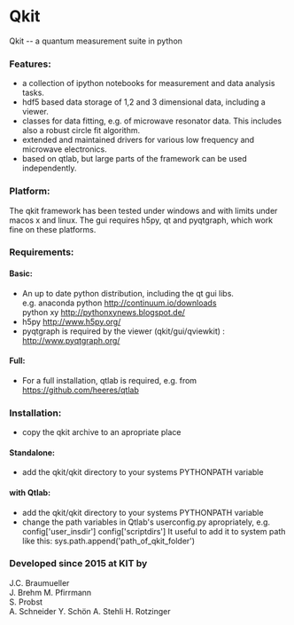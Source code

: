 # Qkit
Qkit -- a quantum measurement suite in python

### Features:
  * a collection of ipython notebooks for measurement and data analysis tasks.
  * hdf5 based data storage of 1,2 and 3 dimensional data, including a viewer.
  * classes for data fitting, e.g. of microwave resonator data. This includes also a robust circle fit algorithm.
  * extended and maintained drivers for various low frequency and microwave electronics.
  * based on qtlab, but large parts of the framework can be used independently.

### Platform:
  The qkit framework has been tested under windows and with limits under macos x and linux. 
  The gui requires h5py, qt and pyqtgraph, which work fine on these platforms.
 
### Requirements:
#### Basic:
  * An up to date python distribution, including the qt gui libs.  
    e.g.  anaconda python http://continuum.io/downloads  
          python xy http://pythonxynews.blogspot.de/
  * h5py http://www.h5py.org/
  * pyqtgraph is required by the viewer (qkit/gui/qviewkit) : http://www.pyqtgraph.org/


#### Full:
  * For a full installation, qtlab is required, e.g. from https://github.com/heeres/qtlab


### Installation:
  * copy the qkit archive to an apropriate place

#### Standalone:
  * add the qkit/qkit directory to your systems PYTHONPATH variable

#### with Qtlab:
  * add the qkit/qkit directory to your systems PYTHONPATH variable
  * change the path variables in Qtlab's userconfig.py apropriately, e.g.
    config['user_insdir']
    config['scriptdirs'] 
    It useful to add it to system path like this: sys.path.append('path_of_qkit_folder')

### Developed since 2015 at KIT by
J.C. Braumueller  
J. Brehm 
M. Pfirrmann  
S. Probst  
A. Schneider 
Y. Schön
A. Stehli
H. Rotzinger
